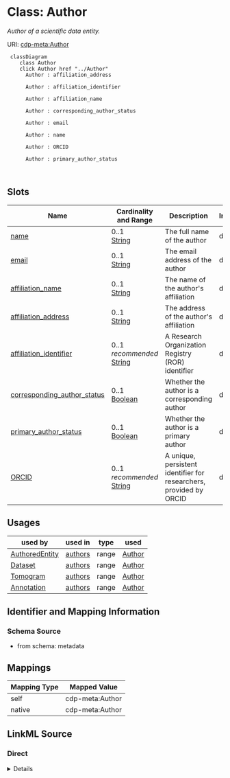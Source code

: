 

# Class: Author


_Author of a scientific data entity._





URI: [cdp-meta:Author](metadataAuthor)






```mermaid
 classDiagram
    class Author
    click Author href "../Author"
      Author : affiliation_address
        
      Author : affiliation_identifier
        
      Author : affiliation_name
        
      Author : corresponding_author_status
        
      Author : email
        
      Author : name
        
      Author : ORCID
        
      Author : primary_author_status
        
      
```




<!-- no inheritance hierarchy -->


## Slots

| Name | Cardinality and Range | Description | Inheritance |
| ---  | --- | --- | --- |
| [name](name.md) | 0..1 <br/> [String](String.md) | The full name of the author | direct |
| [email](email.md) | 0..1 <br/> [String](String.md) | The email address of the author | direct |
| [affiliation_name](affiliation_name.md) | 0..1 <br/> [String](String.md) | The name of the author's affiliation | direct |
| [affiliation_address](affiliation_address.md) | 0..1 <br/> [String](String.md) | The address of the author's affiliation | direct |
| [affiliation_identifier](affiliation_identifier.md) | 0..1 _recommended_ <br/> [String](String.md) | A Research Organization Registry (ROR) identifier | direct |
| [corresponding_author_status](corresponding_author_status.md) | 0..1 <br/> [Boolean](Boolean.md) | Whether the author is a corresponding author | direct |
| [primary_author_status](primary_author_status.md) | 0..1 <br/> [Boolean](Boolean.md) | Whether the author is a primary author | direct |
| [ORCID](ORCID.md) | 0..1 _recommended_ <br/> [String](String.md) | A unique, persistent identifier for researchers, provided by ORCID | direct |





## Usages

| used by | used in | type | used |
| ---  | --- | --- | --- |
| [AuthoredEntity](AuthoredEntity.md) | [authors](authors.md) | range | [Author](Author.md) |
| [Dataset](Dataset.md) | [authors](authors.md) | range | [Author](Author.md) |
| [Tomogram](Tomogram.md) | [authors](authors.md) | range | [Author](Author.md) |
| [Annotation](Annotation.md) | [authors](authors.md) | range | [Author](Author.md) |






## Identifier and Mapping Information







### Schema Source


* from schema: metadata





## Mappings

| Mapping Type | Mapped Value |
| ---  | ---  |
| self | cdp-meta:Author |
| native | cdp-meta:Author |





## LinkML Source

<!-- TODO: investigate https://stackoverflow.com/questions/37606292/how-to-create-tabbed-code-blocks-in-mkdocs-or-sphinx -->

### Direct

<details>
```yaml
name: Author
description: Author of a scientific data entity.
from_schema: metadata
attributes:
  name:
    name: name
    description: The full name of the author.
    from_schema: metadata
    exact_mappings:
    - cdp-common:author_name
    rank: 1000
    alias: name
    owner: Author
    domain_of:
    - Author
    - Organism
    - Tissue
    - CellType
    - CellStrain
    - CellComponent
    - AnnotationObject
    range: string
    inlined: true
    inlined_as_list: true
  email:
    name: email
    description: The email address of the author.
    from_schema: metadata
    exact_mappings:
    - cdp-common:author_email
    rank: 1000
    alias: email
    owner: Author
    domain_of:
    - Author
    range: string
    inlined: true
    inlined_as_list: true
  affiliation_name:
    name: affiliation_name
    description: The name of the author's affiliation.
    from_schema: metadata
    exact_mappings:
    - cdp-common:author_affiliation_name
    rank: 1000
    alias: affiliation_name
    owner: Author
    domain_of:
    - Author
    range: string
    inlined: true
    inlined_as_list: true
  affiliation_address:
    name: affiliation_address
    description: The address of the author's affiliation.
    from_schema: metadata
    exact_mappings:
    - cdp-common:author_affiliation_address
    rank: 1000
    alias: affiliation_address
    owner: Author
    domain_of:
    - Author
    range: string
    inlined: true
    inlined_as_list: true
  affiliation_identifier:
    name: affiliation_identifier
    description: A Research Organization Registry (ROR) identifier.
    from_schema: metadata
    exact_mappings:
    - cdp-common:affiliation_identifier
    rank: 1000
    alias: affiliation_identifier
    owner: Author
    domain_of:
    - Author
    range: string
    recommended: true
    inlined: true
    inlined_as_list: true
    pattern: ^0[a-hj-km-np-tv-z|0-9]{6}[0-9]{2}$
  corresponding_author_status:
    name: corresponding_author_status
    description: Whether the author is a corresponding author.
    from_schema: metadata
    exact_mappings:
    - cdp-common:author_corresponding_author_status
    rank: 1000
    alias: corresponding_author_status
    owner: Author
    domain_of:
    - Author
    range: boolean
    inlined: true
    inlined_as_list: true
  primary_author_status:
    name: primary_author_status
    description: Whether the author is a primary author.
    from_schema: metadata
    exact_mappings:
    - cdp-common:author_primary_author_status
    rank: 1000
    alias: primary_author_status
    owner: Author
    domain_of:
    - Author
    range: boolean
    inlined: true
    inlined_as_list: true
  ORCID:
    name: ORCID
    description: A unique, persistent identifier for researchers, provided by ORCID.
    from_schema: metadata
    exact_mappings:
    - cdp-common:orcid
    rank: 1000
    alias: ORCID
    owner: Author
    domain_of:
    - Author
    range: string
    recommended: true
    inlined: true
    inlined_as_list: true
    pattern: '[0-9]{4}-[0-9]{4}-[0-9]{4}-[0-9]{3}[0-9X]$'

```
</details>

### Induced

<details>
```yaml
name: Author
description: Author of a scientific data entity.
from_schema: metadata
attributes:
  name:
    name: name
    description: The full name of the author.
    from_schema: metadata
    exact_mappings:
    - cdp-common:author_name
    rank: 1000
    alias: name
    owner: Author
    domain_of:
    - Author
    - Organism
    - Tissue
    - CellType
    - CellStrain
    - CellComponent
    - AnnotationObject
    range: string
    inlined: true
    inlined_as_list: true
  email:
    name: email
    description: The email address of the author.
    from_schema: metadata
    exact_mappings:
    - cdp-common:author_email
    rank: 1000
    alias: email
    owner: Author
    domain_of:
    - Author
    range: string
    inlined: true
    inlined_as_list: true
  affiliation_name:
    name: affiliation_name
    description: The name of the author's affiliation.
    from_schema: metadata
    exact_mappings:
    - cdp-common:author_affiliation_name
    rank: 1000
    alias: affiliation_name
    owner: Author
    domain_of:
    - Author
    range: string
    inlined: true
    inlined_as_list: true
  affiliation_address:
    name: affiliation_address
    description: The address of the author's affiliation.
    from_schema: metadata
    exact_mappings:
    - cdp-common:author_affiliation_address
    rank: 1000
    alias: affiliation_address
    owner: Author
    domain_of:
    - Author
    range: string
    inlined: true
    inlined_as_list: true
  affiliation_identifier:
    name: affiliation_identifier
    description: A Research Organization Registry (ROR) identifier.
    from_schema: metadata
    exact_mappings:
    - cdp-common:affiliation_identifier
    rank: 1000
    alias: affiliation_identifier
    owner: Author
    domain_of:
    - Author
    range: string
    recommended: true
    inlined: true
    inlined_as_list: true
    pattern: ^0[a-hj-km-np-tv-z|0-9]{6}[0-9]{2}$
  corresponding_author_status:
    name: corresponding_author_status
    description: Whether the author is a corresponding author.
    from_schema: metadata
    exact_mappings:
    - cdp-common:author_corresponding_author_status
    rank: 1000
    alias: corresponding_author_status
    owner: Author
    domain_of:
    - Author
    range: boolean
    inlined: true
    inlined_as_list: true
  primary_author_status:
    name: primary_author_status
    description: Whether the author is a primary author.
    from_schema: metadata
    exact_mappings:
    - cdp-common:author_primary_author_status
    rank: 1000
    alias: primary_author_status
    owner: Author
    domain_of:
    - Author
    range: boolean
    inlined: true
    inlined_as_list: true
  ORCID:
    name: ORCID
    description: A unique, persistent identifier for researchers, provided by ORCID.
    from_schema: metadata
    exact_mappings:
    - cdp-common:orcid
    rank: 1000
    alias: ORCID
    owner: Author
    domain_of:
    - Author
    range: string
    recommended: true
    inlined: true
    inlined_as_list: true
    pattern: '[0-9]{4}-[0-9]{4}-[0-9]{4}-[0-9]{3}[0-9X]$'

```
</details>